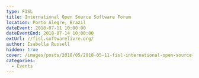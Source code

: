 ```yaml
---
type: FISL
title: International Open Source Software Forum
location: Porto Alegre, Brazil
dateEvent: 2018-07-11 10:00:00
dateEventEnd: 2018-07-14 10:00:00
extUrl: //fisl.softwarelivre.org/
author: Isabella Russell
hidden: true
cover: /images/posts/2018/05/2018-05-11-fisl-international-open-source-software-forum/FISL-cover.png
categories:
  - Events
---
```

